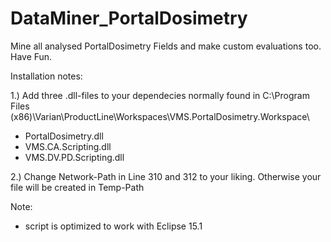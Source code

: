 # DataMiner_PortalDosimetry
Mine all analysed PortalDosimetry Fields and make custom evaluations too. Have Fun.

Installation notes:

1.) Add three .dll-files to your dependecies normally found in C:\Program Files (x86)\Varian\ProductLine\Workspaces\VMS.PortalDosimetry.Workspace\
- PortalDosimetry.dll
- VMS.CA.Scripting.dll
- VMS.DV.PD.Scripting.dll

2.) Change Network-Path in Line 310 and 312 to your liking. Otherwise your file will be created in Temp-Path

Note:
- script is optimized to work with Eclipse 15.1
